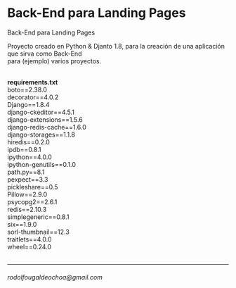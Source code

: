 # Back-End para Landing Pages
Back-End para Landing Pages

<p>Proyecto creado en Python & Djanto 1.8, para la creaci&oacute;n de una aplicaci&oacute;n que sirva como Back-End <br>
para (ejemplo) varios proyectos.
</p>
<br>
<strong>requirements.txt</strong>
    <div>boto==2.38.0</div>
    <div>decorator==4.0.2</div>
    <div>Django==1.8.4</div>
    <div>django-ckeditor==4.5.1</div>
    <div>django-extensions==1.5.6</div>
    <div>django-redis-cache==1.6.0</div>
    <div>django-storages==1.1.8</div>
    <div>hiredis==0.2.0</div>
    <div>ipdb==0.8.1</div>
    <div>ipython==4.0.0</div>
    <div>ipython-genutils==0.1.0</div>
    <div>path.py==8.1</div>
    <div>pexpect==3.3</div>
    <div>pickleshare==0.5</div>
    <div>Pillow==2.9.0</div>
    <div>psycopg2==2.6.1</div>
    <div>redis==2.10.3</div>
    <div>simplegeneric==0.8.1</div>
    <div>six==1.9.0</div>
    <div>sorl-thumbnail==12.3</div>
    <div>traitlets==4.0.0</div>
    <div>wheel==0.24.0</div>
<br>
<hr>
<h6>rodolfougaldeochoa@gmail.com</h6>
